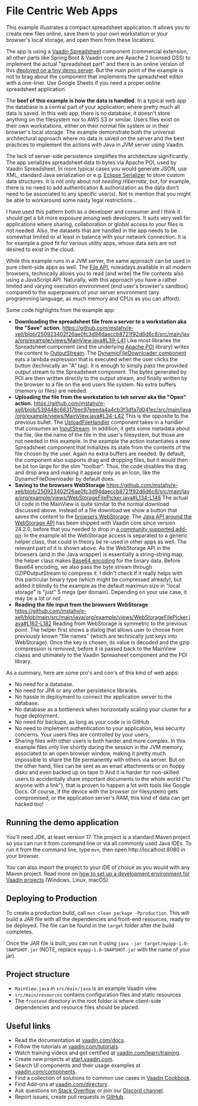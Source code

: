 # File Centric Web Apps

This example illustrates a compact spreadsheet application.
It allows you to create new files online, save them to your own workstation or your browser's local storage, and open them from these locations.

The app is using a [Vaadin Spreadsheet](https://vaadin.com/docs/latest/components/spreadsheet) component (commercial extension, all other parts like Spring Boot & Vaadin core are Apache 2 licensed OSS) to implement the actual "spreadsheet part" and there is an online version of this [deployed on a tiny demo server](http://vaadin-e-xell.dokku1.parttio.org/). But the main point of the example is not to brag about the component that implements the spreadsheet editor with a one-liner. Use Google Sheets if you need a proper online spreadsheet application.

The **beef of this example is how the data is handled**. In a typical web app the database is a central part of your application, where pretty much all data is saved. In this web app, there is no database, it doesn't store anything on the filesystem nor to AWS S3 or similar. Users files exist on their own workstations, either on their normal file system or in their browser's local storage. The example demonstrate both the universal architectural approach where no data is saved on the server and the best practices to implement the actions with Java in JVM server using Vaadin.

The lack of server-side persistence simplifies the architecture significantly. The app serializes spreadsheet data to bytes via Apache POI, used by Vaadin Spreadsheet. In more typical cases you would generate JSON, use XML, standard Java serialization or e.g. [Eclipse Serializer](https://vaadin.com/blog/you-might-not-need-the-database) to store custom data structures. It is not only about *not needing Hibernate*, but, for example, there is no need to add authentication & authorization as the data don't need to be associated to any specific user(s). Not to mention that you might be able to workaround some nasty legal restrictions...

I have used this pattern both as a developer and consumer and I think it should get a bit more exposure among web developers. It suits very well for applications where sharing, collaboration or global access to your files is not needed. Also, the datasets that are handled in the app needs to be somewhat limited or at least in balance with your network connection. It is for example a good fit for various utility apps, whose data sets are not desired to exist in the cloud.

While this example runs in a JVM server, the same approach can be used in pure client-side apps as well. The [File API](https://developer.mozilla.org/en-US/docs/Web/API/File), nowadays available in all modern browsers, technically allows you to read (and write) the file contents also using a JavaScript API. Naturally, with this approach you have a rather limited and varying execution environment (end user's browser's sandbox) compared to the superpowers of your server environment (any programming language, as much memory and CPUs as you can afford).

Some code highlights from the example app:

 * **Downloading the spreadsheet file from a server to a workstation aka the "Save" action.** 
   https://github.com/mstahv/e-xell/blob/250923402f26ae0fc3d94daeccb8721f92d6d6c8/src/main/java/org/example/views/MainView.java#L39-L41
   Like most libraries the Spreadsheet component (and the underlying [Apache POI](https://poi.apache.org) library) writes the content to [OutputStream](https://docs.oracle.com/en/java/javase/21/docs/api/java.base/java/io/OutputStream.html). The [DynamicFileDownloader component](https://vaadin.com/directory/component/flow-viritin) eats a lambda expression that is executed when the user clicks the button (technically an "A" tag). It is enough to simply pass the provided output stream to the Spreadsheet component. The bytes generated by POI are then written directly to the output stream, and finally written by the browser to a file on the end users file system. No extra buffers (memory or files) are needed.
 * **Uploading the file from the workstation to teh server aka the "Open" action.**
   https://github.com/mstahv/e-xell/blob/539448c66317bec97eeeda4a4cb3f3dfa7d041ec/src/main/java/org/example/views/MainView.java#L34-L42
   This is the opposite to the previous bullet. The [UploadFileHandler](https://vaadin.com/directory/component/flow-viritin) component takes in a handler that consumes an [InputStream](https://docs.oracle.com/en/java/javase/21/docs/api/java.base/java/io/InputStream.html). In addition, it gets some metadata about the file, like the name of the file in the user's filesystem, but those are not needed in this example. In the example the action instantiates a new Spreadsheet component that initializes its state from the contents of the file chosen by the user. Again no extra buffers are needed. By default, the component also supports drag and dropping files, but it would then be bit too large for the slim "toolbar". Thus, the code disables the drag and drop area and making it appear only as an icon, like the DynamicFileDownloader by default does.
 * **Saving to the browsers WebStorage**
   https://github.com/mstahv/e-xell/blob/250923402f26ae0fc3d94daeccb8721f92d6d6c8/src/main/java/org/example/views/WebStorageFilePicker.java#L134-L146
   The actual UI code in the MainView is quite similar to the normal download discussed above. Instead of a file download we show a button that saves the content to the [browsers WebStorage](https://developer.mozilla.org/en-US/docs/Web/API/Web_Storage_API). The [Java API around the WebStorage API](https://vaadin.com/docs/latest/advanced/web-storage-api) has been shipped with Vaadin core since version 24.2.0, before that you needed to drop in [a community supported add-on](https://vaadin.com/directory/). In the example all the WebStorage access is separated to a generic helper class, that could in theory be re-used in other apps as well. The relevant part of it is shown above. As the WebStorage API in the browsers (and in the Java wrapper) is essentially a string-string map, the helper class makes [Base64 encoding](https://en.wikipedia.org/wiki/Base64) for the binary data. Before Base64 encoding, we also pass the byte stream through GZIPOutputStream to compress it. I didn't check if it really helps with this particular binary type (which might be compressed already), but added it blindly to the example as the default maximun size in "local storage" is "just" 5 megs (per domain). Depending on your use case, it may be a lot or not.
 * **Reading the file input from the browsers WebStorage** 
   https://github.com/mstahv/e-xell/blob/main/src/main/java/org/example/views/WebStorageFilePicker.java#L162-L182
   Reading from WebStorage is symmetric to the previous point. The helper first shows a dialog that allows user to choose from previously known "file names" (which are technically just keys into WebStorage). Once the key is chosen, its value is decoded and the gzip compression is removed, before it is passed back to the MainView claass and ultimately to the Vaadin Spreasheet component and the POI library.

As a summary, here are some pro's and con's of this kind of web apps:

 * No need for a database.
 * No need for JPA or any other persistence libraries.
 * No hassle in deployment to connect the application server to the database.
 * No database as a bottleneck when horizontally scaling your cluster for a huge deployment.
 * No need for backups, as long as your code is in GitHub
 * No need to implement authentication to your application, less security concerns. Your users files are controlled by your users.
 * Sharing files with other users is both harder and more complex. In this example files only live shortly during the session in the JVM memory, associated to an open browser window, making it pretty much impossible to share the file permanently with others via server. But on the other hand, files can be sent as an email attachments or on floppy disks and even backed up on tape 🤓 And it is harder for non-skilled users to accidentally share important documents to the whole world ("to anyone with a link"), that is proven to happen a lot with tools like Google Docs. Of course, if the device with the browser (or filesystem) gets compromised, or the application server's RAM, this kind of data can get hacked too!

## Running the demo application
You'll need JDK, at least version 17. The project is a standard Maven project so you can run it from command line or via all commonly used Java IDEs. To run it from the command line,
type `mvn`, then open http://localhost:8080 in your browser.

You can also import the project to your IDE of choice as you would with any
Maven project. Read more on [how to set up a development environment for
Vaadin projects](https://vaadin.com/docs/latest/guide/install) (Windows, Linux, macOS).

## Deploying to Production
To create a production build, call `mvn clean package -Pproduction`.
This will build a JAR file with all the dependencies and front-end resources,
ready to be deployed. The file can be found in the `target` folder after the build completes.

Once the JAR file is built, you can run it using
`java -jar target/myapp-1.0-SNAPSHOT.jar` (NOTE, replace 
`myapp-1.0-SNAPSHOT.jar` with the name of your jar).

## Project structure

- `MainView.java` in `src/main/java` is an example Vaadin view.
- `src/main/resources` contains configuration files and static resources
- The `frontend` directory in the root folder is where client-side 
  dependencies and resource files should be placed.

## Useful links

- Read the documentation at [vaadin.com/docs](https://vaadin.com/docs).
- Follow the tutorials at [vaadin.com/tutorials](https://vaadin.com/tutorials).
- Watch training videos and get certified at [vaadin.com/learn/training]( https://vaadin.com/learn/training).
- Create new projects at [start.vaadin.com](https://start.vaadin.com/).
- Search UI components and their usage examples at [vaadin.com/components](https://vaadin.com/components).
- Find a collection of solutions to common use cases in [Vaadin Cookbook](https://cookbook.vaadin.com/).
- Find Add-ons at [vaadin.com/directory](https://vaadin.com/directory).
- Ask questions on [Stack Overflow](https://stackoverflow.com/questions/tagged/vaadin) or join our [Discord channel](https://discord.gg/MYFq5RTbBn).
- Report issues, create pull requests in [GitHub](https://github.com/vaadin/).
